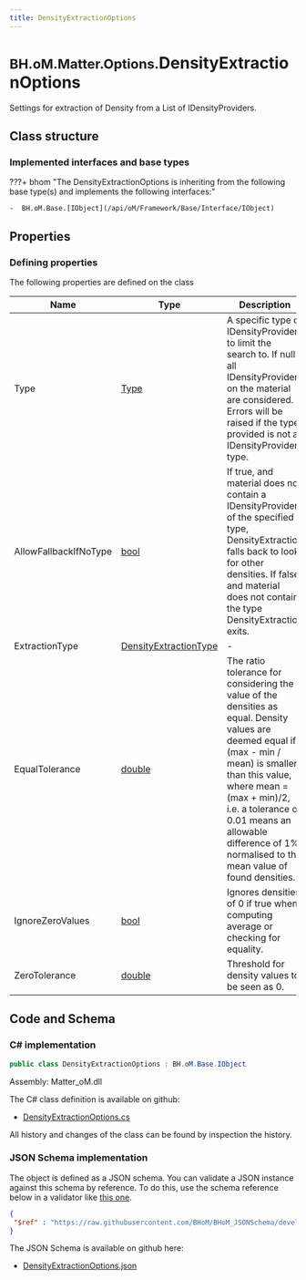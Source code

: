 ```yaml
---
title: DensityExtractionOptions
---
```


# <small>BH.oM.Matter.Options.</small>**DensityExtractionOptions**

Settings for extraction of Density from a List of IDensityProviders.

## Class structure

### Implemented interfaces and base types

???+ bhom "The DensityExtractionOptions is inheriting from the following base type(s) and implements the following interfaces:"

    -  BH.oM.Base.[IObject](/api/oM/Framework/Base/Interface/IObject)


## Properties



### Defining properties

The following properties are defined on the class

| Name             | Type             | Description      | Quantity         |
|------------------|------------------|------------------|------------------|
| Type | [Type](https://learn.microsoft.com/en-us/dotnet/api/System.Type?view=netstandard-2.0) | A specific type of IDensityProvider to limit the search to. If null all IDensityProviders on the material are considered.<br>Errors will be raised if the type provided is not a IDensityProvider type. | - |
| AllowFallbackIfNoType | [bool](https://learn.microsoft.com/en-us/dotnet/api/System.Boolean?view=netstandard-2.0) | If true, and material does not contain a IDensityProvider of the specified type, DensityExtraction falls back to look for other densities. If false and material does not contain the type DensityExtraction exits. | - |
| ExtractionType | [DensityExtractionType](/api/oM/Dimensional/Matter/Options/Enums/DensityExtractionType) | - | - |
| EqualTolerance | [double](https://learn.microsoft.com/en-us/dotnet/api/System.Double?view=netstandard-2.0) | The ratio tolerance for considering the value of the densities as equal. Density values are deemed equal if (max - min / mean) is smaller than this value, where mean = (max + min)/2, i.e. a tolerance of 0.01 means an allowable difference of 1% normalised to the mean value of found densities. | [Ratio](/api/oM/Dimensional/Quantities/Attributes/Ratio) [-] |
| IgnoreZeroValues | [bool](https://learn.microsoft.com/en-us/dotnet/api/System.Boolean?view=netstandard-2.0) | Ignores densities of 0 if true when computing average or checking for equality. | - |
| ZeroTolerance | [double](https://learn.microsoft.com/en-us/dotnet/api/System.Double?view=netstandard-2.0) | Threshold for density values to be seen as 0. | - |


## Code and Schema

### C# implementation

``` C# title="C#"
public class DensityExtractionOptions : BH.oM.Base.IObject
```

Assembly: Matter_oM.dll

The C# class definition is available on github:

- [DensityExtractionOptions.cs](https://github.com/BHoM/BHoM/blob/develop/Matter_oM/Options\DensityExtractionOptions.cs)

All history and changes of the class can be found by inspection the history.
### JSON Schema implementation

The object is defined as a JSON schema. You can validate a JSON instance against this schema by reference. To do this, use the schema reference below in a validator like [this one](https://www.jsonschemavalidator.net/).

``` json title="JSON Schema"
{
 "$ref" : "https://raw.githubusercontent.com/BHoM/BHoM_JSONSchema/develop/Matter_oM/Options/DensityExtractionOptions.json"
}
```

The JSON Schema is available on github here:

- [DensityExtractionOptions.json](https://github.com/BHoM/BHoM_JSONSchema/blob/develop/Matter_oM/Options/DensityExtractionOptions.json)
